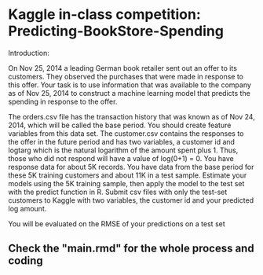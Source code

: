 # Kaggle in-class competition: Predicting-BookStore-Spending
 

Introduction:

On Nov 25, 2014 a leading German book retailer sent out an offer to its customers. They observed the purchases that were made in response to this offer. Your task is to use information that was available to the company as of Nov 25, 2014 to construct a machine learning model that predicts the spending in response to the offer.

The orders.csv file has the transaction history that was known as of Nov 24, 2014, which will be called the base period. You should create feature variables from this data set. The customer.csv contains the responses to the offer in the future period and has two variables, a customer id and logtarg which is the natural logarithm of the amount spent plus 1. Thus, those who did not respond will have a value of log(0+1) = 0. You have response data for about 5K records. You have data from the base period for these 5K training customers and about 11K in a test sample. Estimate your models using the 5K training sample, then apply the model to the test set with the predict function in R. Submit csv files with only the test-set customers to Kaggle with two variables, the customer id and your predicted log amount.

You will be evaluated on the RMSE of your predictions on a test set

## Check the "main.rmd" for the whole process and coding
